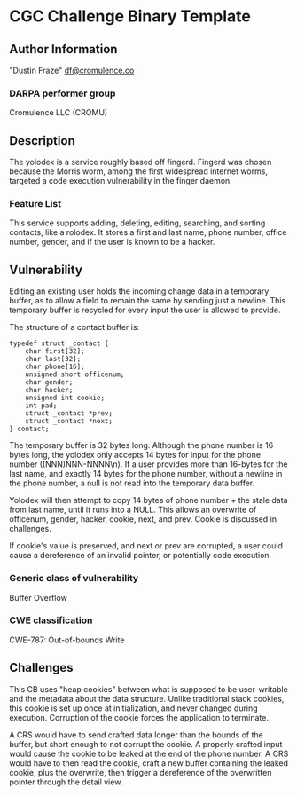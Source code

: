 # CGC Challenge Binary Template

## Author Information

"Dustin Fraze" <df@cromulence.co>

### DARPA performer group
Cromulence LLC (CROMU)

## Description

The yolodex is a service roughly based off fingerd.  Fingerd was chosen because the Morris worm, among the first widespread internet worms, targeted a code execution vulnerability in the finger daemon.

### Feature List

This service supports adding, deleting, editing, searching, and sorting contacts, like a rolodex.  It stores a first and last name, phone number, office number, gender, and if the user is known to be a hacker.

## Vulnerability

Editing an existing user holds the incoming change data in a temporary buffer, as to allow a field to remain the same by sending just a newline.  This temporary buffer is recycled for every input the user is allowed to provide.

The structure of a contact buffer is:

	typedef struct _contact {
		char first[32];
		char last[32];
		char phone[16];
		unsigned short officenum;
		char gender;
		char hacker;		
		unsigned int cookie;
		int pad;
		struct _contact *prev; 
		struct _contact *next;
	} contact;

The temporary buffer is 32 bytes long.  Although the phone number is 16 bytes long, the yolodex only accepts 14 bytes for input for the phone number ((NNN)NNN-NNNN\n).  If a user provides more than 16-bytes for the last name, and exactly 14 bytes for the phone number, without a newline in the phone number, a null is not read into the temporary data buffer.

Yolodex will then attempt to copy 14 bytes of phone number + the stale data from last name, until it runs into a NULL.  This allows an overwrite of officenum, gender, hacker, cookie, next, and prev.  Cookie is discussed in challenges.

If cookie's value is preserved, and next or prev are corrupted, a user could cause a dereference of an invalid pointer, or potentially code execution.

### Generic class of vulnerability
Buffer Overflow

### CWE classification
CWE-787: Out-of-bounds Write

## Challenges

This CB uses "heap cookies" between what is supposed to be user-writable and the metadata about the data structure.  Unlike traditional stack cookies, this cookie is set up once at initialization, and never changed during execution.  Corruption of the cookie forces the application to terminate.

A CRS would have to send crafted data longer than the bounds of the buffer, but short enough to not corrupt the cookie.  A properly crafted input would cause the cookie to be leaked at the end of the phone number.  A CRS would have to then read the cookie, craft a new buffer containing the leaked cookie, plus the overwrite, then trigger a dereference of the overwritten pointer through the detail view.

